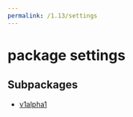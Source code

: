 ```yaml
---
permalink: /1.13/settings
---
```


# package settings



## Subpackages

* [v1alpha1](settings-v1alpha1.md)